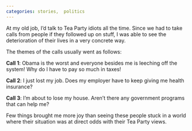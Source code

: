 ```yaml
---
categories: stories,  politics
---
```


At my old job, I’d talk to Tea Party idiots all the time. Since we had to take calls from people if they followed up on stuff, I was able to see the deterioration of their lives in a very concrete way.

The themes of the calls usually went as follows:

**Call 1**: Obama is the worst and everyone besides me is leeching off the system! Why do I have to pay so much in taxes!

**Call 2**: I just lost my job. Does my employer have to keep giving me health insurance?

**Call 3**: I’m about to lose my house. Aren’t there any government programs that can help me?

Few things brought me more joy than seeing these people stuck in a world where their situation was at direct odds with their Tea Party views.